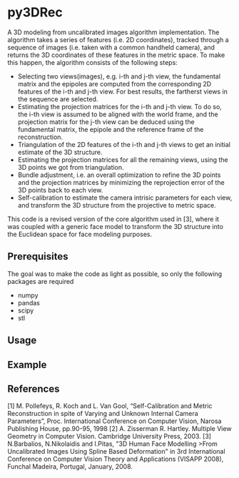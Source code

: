 # py3DRec
A 3D modeling from uncalibrated images algorithm implementation. The algorithm takes a series of features (i.e. 2D coordinates), tracked through a sequence of images (i.e. taken with a common handheld camera), and returns the 3D coordinates of these features in the metric space. To make this happen, the algorithm consists of the following steps: 
* Selecting two views(images), e.g. i-th and j-th view, the fundamental matrix and the epipoles are computed from the corresponding 2D features of the i-th and j-th view. For best results, the fartherst views in the sequence are selected.
* Estimating the projection matrices for the i-th and j-th view. To do so, the i-th view is assumed to be aligned with the world frame, and the projection matrix for the j-th view can be deduced using the fundamental matrix, the epipole and the reference frame of the reconstruction.
* Triangulation of the 2D features of the i-th and j-th views to get an initial estimate of the 3D structure. 
* Estimating the projection matrices for all the remaining views, using the 3D points we got from triangulation.
* Bundle adjustment, i.e. an overall optimization to refine the 3D points and the projection matrices by minimizing the reprojection error of the 3D points back to each view. 
* Self-calibration to estimate the camera intrisic parameters for each view, and transform the 3D structure from the projective to metric space. 

This code is a revised version of the core algorithm used in [3], where it was coupled with a generic face model to transform the 3D structure into the Euclidean space for face modeling purposes.


## Prerequisites 
The goal was to make the code as light as possible, so only the following packages are required
* numpy
* pandas
* scipy
* stl

## Usage

## Example


## References
[1] M. Pollefeys, R. Koch and L. Van Gool, “Self-Calibration and Metric Reconstruction in spite of Varying and Unknown Internal Camera Parameters”, Proc. International Conference on Computer Vision, Narosa Publishing House, pp.90-95, 1998
[2] A. Zisserman R. Hartley. Multiple View Geometry in Computer Vision. Cambridge University Press, 2003.
[3] N.Barbalios, N.Nikolaidis and I.Pitas, "3D Human Face Modelling >From Uncalibrated Images Using Spline Based Deformation" in 3rd International Conference on Computer Vision Theory and Applications (VISAPP 2008), Funchal Madeira, Portugal, January, 2008.
